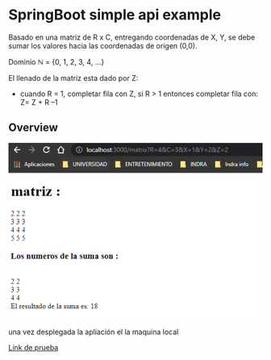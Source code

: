 # SpringBoot simple api example

Basado en una matriz de R x C, entregando coordenadas de X, Y, se debe sumar los valores hacia las coordenadas de origen (0,0). 
 
Dominio ℕ = {0, 1, 2, 3, 4, …}  

El llenado de la matriz esta dado por Z: 
* cuando R = 1, completar fila con Z, si R > 1 entonces completar fila con: Z= Z + R –1 

## Overview

![image](https://github.com/BrandonMartinez-jar/SpringBoot-exercise/blob/main/src/main/resources/Captura.PNG)

una vez desplegada la apliación el la maquina local

[Link de prueba](http://localhost:3000/matrix?R=4&C=3&X=1&Y=2&Z=2)
